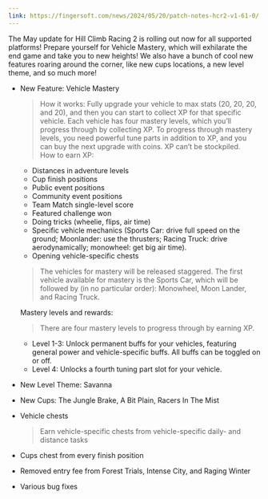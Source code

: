 ```yaml
---
link: https://fingersoft.com/news/2024/05/20/patch-notes-hcr2-v1-61-0/
---
```

The May update for Hill Climb Racing 2 is rolling out now for all supported platforms! Prepare yourself for Vehicle Mastery, which will exhilarate the end game and take you to new heights! We also have a bunch of cool new features roaring around the corner, like new cups locations, a new level theme, and so much more!

- New Feature: Vehicle Mastery
  > How it works: Fully upgrade your vehicle to max stats (20, 20, 20, and 20), and then you can start to collect XP for that specific vehicle. Each vehicle has four mastery levels, which you’ll progress through by collecting XP. To progress through mastery levels, you need powerful tune parts in addition to XP, and you can buy the next upgrade with coins. XP can’t be stockpiled.  
  How to earn XP:
  - Distances in adventure levels
  - Cup finish positions
  - Public event positions
  - Community event positions
  - Team Match single-level score
  - Featured challenge won
  - Doing tricks (wheelie, flips, air time)
  - Specific vehicle mechanics (Sports Car: drive full speed on the ground; Moonlander: use the thrusters; Racing Truck: drive aerodynamically; monowheel: get big air time).
  - Opening vehicle-specific chests
    
  > The vehicles for mastery will be released staggered. The first vehicle available for mastery is the Sports Car, which will be followed by (in no particular order): Monowheel, Moon Lander, and Racing Truck.

  Mastery levels and rewards:
  > There are four mastery levels to progress through by earning XP.
  - Level 1-3: Unlock permanent buffs for your vehicles, featuring general power and vehicle-specific buffs. All buffs can be toggled on or off.
  - Level 4: Unlocks a fourth tuning part slot for your vehicle.

- New Level Theme: Savanna
- New Cups: The Jungle Brake, A Bit Plain, Racers In The Mist
- Vehicle chests
  > Earn vehicle-specific chests from vehicle-specific daily- and distance tasks
- Cups chest from every finish position
- Removed entry fee from Forest Trials, Intense City, and Raging Winter
- Various bug fixes
